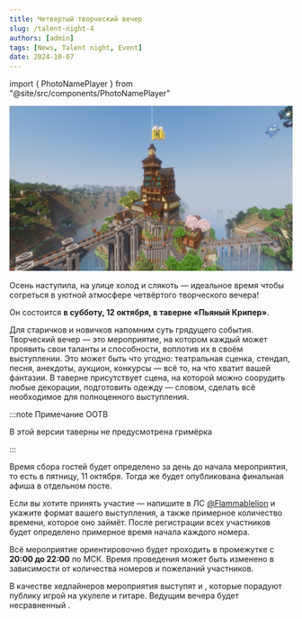 ```yaml
---
title: Четвертый творческий вечер
slug: /talent-night-4
authors: [admin]
tags: [News, Talent night, Event]
date: 2024-10-07
---
```


import { PhotoNamePlayer } from "@site/src/components/PhotoNamePlayer"

![Таверна Пьяный Крипер на HardShard 3](./img/taverna-pyaniy-kriper-hardshard-3.jpg)

Осень наступила, на улице холод и слякоть — идеальное время чтобы согреться в уютной атмосфере четвёртого творческого вечера!

Он состоится **в субботу, 12 октября, в таверне «Пьяный Крипер»**.

<!-- truncate -->

Для старичков и новичков напомним суть грядущего события. Творческий вечер — это мероприятие, на котором каждый может проявить свои таланты и способности, воплотив их в своём выступлении. Это может быть что угодно: театральная сценка, стендап, песня, анекдоты, аукцион, конкурсы — всё то, на что хватит вашей фантазии. В таверне присутствует сцена, на которой можно соорудить любые декорации, подготовить одежду — словом, сделать всё необходимое для полноценного выступления.

:::note Примечание ООТВ

В этой версии таверны не предусмотрена гримёрка

:::

Время сбора гостей будет определено за день до начала мероприятия, то есть в пятницу, 11 октября. Тогда же будет опубликована финальная афиша в отдельном посте.

Если вы хотите принять участие — напишите в ЛС [@Flammablelion](https://t.me/flammablelion) и укажите формат вашего выступления, а также примерное количество времени, которое оно займёт. После регистрации всех участников будет определено примерное время начала каждого номера.

Всё мероприятие ориентировочно будет проходить в промежутке с **20:00 до 22:00** по МСК. Время проведения может быть изменено в зависимости от количества номеров и пожеланий участников.

В качестве хедлайнеров мероприятия выступят <PhotoNamePlayer nickname="Notna69" /> и <PhotoNamePlayer nickname="jayz1123" />, которые порадуют публику игрой на укулеле и гитаре. Ведущим вечера будет несравненный <PhotoNamePlayer nickname="Pedrilko" />.
